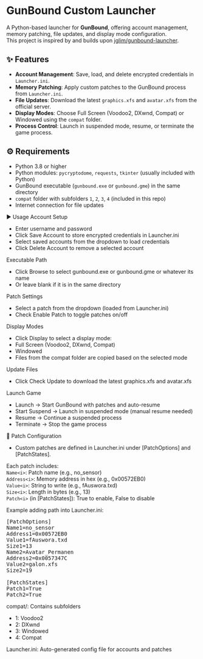 # GunBound Custom Launcher

A Python-based launcher for **GunBound**, offering account management, memory patching, file updates, and display mode configuration.  
This project is inspired by and builds upon [jglim/gunbound-launcher](https://github.com/jglim/gunbound-launcher).

## ✨ Features
- **Account Management**: Save, load, and delete encrypted credentials in `Launcher.ini`.
- **Memory Patching**: Apply custom patches to the GunBound process from `Launcher.ini`.
- **File Updates**: Download the latest `graphics.xfs` and `avatar.xfs` from the official server.
- **Display Modes**: Choose Full Screen (Voodoo2, DXwnd, Compat) or Windowed using the `compat` folder.
- **Process Control**: Launch in suspended mode, resume, or terminate the game process.

## ⚙️ Requirements
- Python 3.8 or higher  
- Python modules: `pycryptodome`, `requests`, `tkinter` (usually included with Python)  
- GunBound executable (`gunbound.exe` or `gunbound.gme`) in the same directory  
- `compat` folder with subfolders `1`, `2`, `3`, `4` (included in this repo)  
- Internet connection for file updates  

▶️ Usage
Account Setup
- Enter username and password
- Click Save Account to store encrypted credentials in Launcher.ini
- Select saved accounts from the dropdown to load credentials
- Click Delete Account to remove a selected account

Executable Path
- Click Browse to select gunbound.exe or gunbound.gme or whatever its name
- Or leave blank if it is in the same directory

Patch Settings
- Select a patch from the dropdown (loaded from Launcher.ini)
- Check Enable Patch to toggle patches on/off

Display Modes
- Click Display to select a display mode:
- Full Screen (Voodoo2, DXwnd, Compat)
- Windowed
- Files from the compat folder are copied based on the selected mode

Update Files
- Click Check Update to download the latest graphics.xfs and avatar.xfs

Launch Game
- Launch → Start GunBound with patches and auto-resume
- Start Suspend → Launch in suspended mode (manual resume needed)
- Resume → Continue a suspended process
- Terminate → Stop the game process

🧩 Patch Configuration
- Custom patches are defined in Launcher.ini under [PatchOptions] and [PatchStates].

Each patch includes:  
`Name<i>`: Patch name (e.g., no_sensor)  
`Address<i>`: Memory address in hex (e.g., 0x00572EB0)  
`Value<i>`: String to write (e.g., fAuswora.txd)  
`Size<i>`: Length in bytes (e.g., 13)  
`Patch<i>` (in [PatchStates]): True to enable, False to disable  

Example adding path into Launcher.ini:
<pre>
[PatchOptions]
Name1=no_sensor
Address1=0x00572EB0
Value1=fAuswora.txd
Size1=13
Name2=Avatar_Permanen
Address2=0x0057347C
Value2=galon.xfs
Size2=19

[PatchStates]
Patch1=True
Patch2=True
</pre>

compat/: Contains subfolders
- 1: Voodoo2
- 2: DXwnd
- 3: Windowed
- 4: Compat

Launcher.ini: Auto-generated config file for accounts and patches
